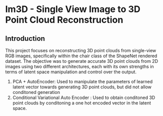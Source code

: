 # Im3D - Single View Image to 3D Point Cloud Reconstruction 

## Introduction
This project focuses on reconstructing 3D point clouds from single-view RGB images, specifically within the chair class of the ShapeNet rendered dataset. The objective was to generate accurate 3D point clouds from 2D images using two different architectures, each with its own strengths in terms of latent space manipulation and control over the output. 
1. PCA + AutoEncoder: Used to manipulate the parameters of learned latent vector towards generating 3D point clouds, but did not allow conditoned generation
2. Conditional Variational Auto Encoder : Used to obtain conditoned 3D point clouds by conditoning a one hot encoded vector in the latent space.




